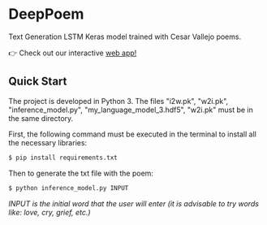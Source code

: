 # DeepPoem

Text Generation LSTM Keras model trained with Cesar Vallejo poems.

👉 Check out our interactive [web app!](https://deep-demos.herokuapp.com/poetNN/)

## Quick Start

The project is developed in Python 3. The files "i2w.pk", "w2i.pk", "inference_model.py", "my_language_model_3.hdf5", "w2i.pk" must be in the same directory.

First, the following command must be executed in the terminal to install all the necessary libraries:

```sh
$ pip install requirements.txt
```

Then to generate the txt file with the poem:

```sh
$ python inference_model.py INPUT
```

*INPUT is the initial word that the user will enter (it is advisable to try words like: love, cry, grief, etc.)*
